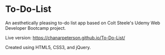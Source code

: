 # To-Do-List
An aesthetically pleasing to-do list app based on Colt Steele's Udemy Web Developer Bootcamp project.

Live version: https://chanarpeterson.github.io/To-Do-List/

Created using HTML5, CSS3, and jQuery.
